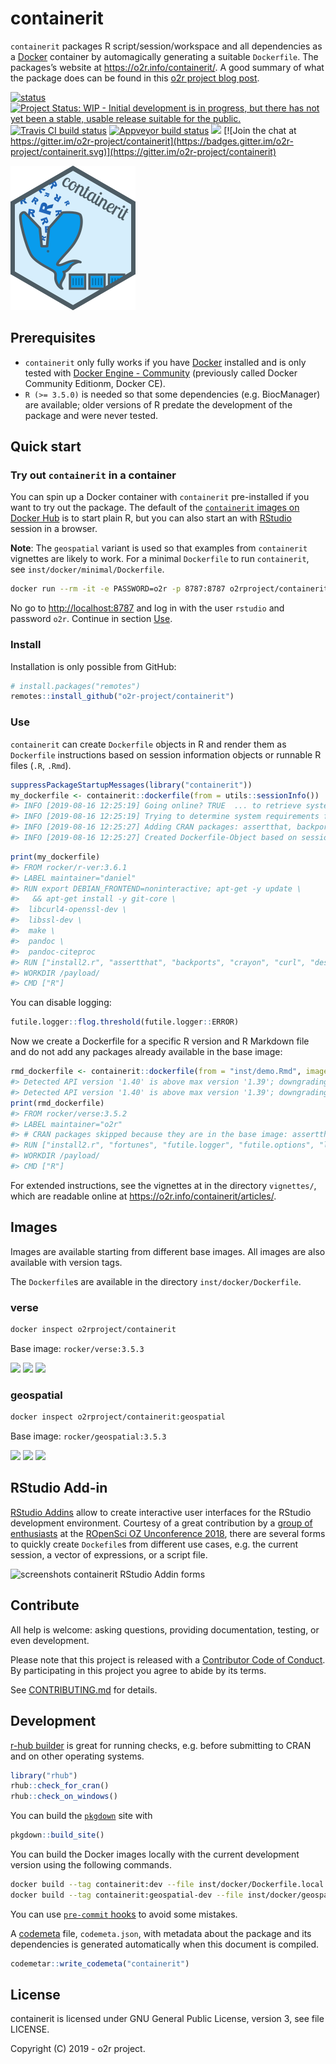 
<!-- README.md is generated from README.Rmd. Please edit that file -->

# containerit

`containerit` packages R script/session/workspace and all dependencies
as a [Docker](http://docker.com/) container by automagically generating
a suitable `Dockerfile`. The packages’s website at
<https://o2r.info/containerit/>. A good summary of what the package does
can be found in this [o2r project blog
post](http://o2r.info/2017/05/30/containerit-package/).

[![status](http://joss.theoj.org/papers/6f3b6a7cca0fa133966f13f260f0360d/status.svg)](http://joss.theoj.org/papers/6f3b6a7cca0fa133966f13f260f0360d)
[![Project Status: WIP - Initial development is in progress, but there
has not yet been a stable, usable release suitable for the
public.](http://www.repostatus.org/badges/latest/wip.svg)](http://www.repostatus.org/#wip)
[![Travis CI build
status](https://travis-ci.org/o2r-project/containerit.svg?branch=master)](https://travis-ci.org/o2r-project/containerit)
[![Appveyor build
status](https://ci.appveyor.com/api/projects/status/2242hcwagoafxaxq?svg=true)](https://ci.appveyor.com/project/nuest/containerit-rrvpq)
[![](https://www.r-pkg.org/badges/version/containerit)](#) [![Join the
chat at
https://gitter.im/o2r-project/containerit](https://badges.gitter.im/o2r-project/containerit.svg)](https://gitter.im/o2r-project/containerit)
<!-- https://www.r-pkg.org/pkg/containerit -->

![containerit logo](inst/logo.png)

## Prerequisites

  - `containerit` only fully works if you have
    [Docker](https://en.wikipedia.org/wiki/Docker_\(software\))
    installed and is only tested with [Docker Engine -
    Community](https://docs.docker.com/install/overview/) (previously
    called Docker Community Editionm, Docker CE).
  - `R (>= 3.5.0)` is needed so that some dependencies
    (e.g. BiocManager) are available; older versions of R predate the
    development of the package and were never tested.

## Quick start

### Try out `containerit` in a container

You can spin up a Docker container with `containerit` pre-installed if
you want to try out the package. The default of the [`containerit`
images on Docker Hub](#images) is to start plain R, but you can also
start an with [RStudio](https://www.rstudio.com/products/rstudio/)
session in a browser.

**Note**: The `geospatial` variant is used so that examples from
`containerit` vignettes are likely to work. For a minimal `Dockerfile`
to run `containerit`, see
`inst/docker/minimal/Dockerfile`.

``` bash
docker run --rm -it -e PASSWORD=o2r -p 8787:8787 o2rproject/containerit:geospatial /init
```

No go to <http://localhost:8787> and log in with the user `rstudio` and
password `o2r`. Continue in section [Use](#use).

### Install

Installation is only possible from GitHub:

``` r
# install.packages("remotes")
remotes::install_github("o2r-project/containerit")
```

### Use

`containerit` can create `Dockerfile` objects in R and render them as
`Dockerfile` instructions based on session information objects or
runnable R files (`.R`, `.Rmd`).

``` r
suppressPackageStartupMessages(library("containerit"))
my_dockerfile <- containerit::dockerfile(from = utils::sessionInfo())
#> INFO [2019-08-16 12:25:19] Going online? TRUE  ... to retrieve system dependencies (sysreq-api)
#> INFO [2019-08-16 12:25:19] Trying to determine system requirements for the package(s) 'assertthat,backports,crayon,curl,desc,digest,evaluate,formatR,fs,futile.logger,futile.options,htmltools,httpuv,jsonlite,knitr,lambda.r,later,magrittr,mime,miniUI,pillar,pkgconfig,promises,R6,Rcpp,rlang,rmarkdown,rprojroot,semver,shiny,shinyFiles,stevedore,stringi,stringr,tibble,versions,xfun,xtable,yaml' from sysreqs online DB
#> INFO [2019-08-16 12:25:27] Adding CRAN packages: assertthat, backports, crayon, curl, desc, digest, evaluate, formatR, fs, futile.logger, futile.options, htmltools, httpuv, jsonlite, knitr, lambda.r, later, magrittr, mime, miniUI, pillar, pkgconfig, promises, R6, Rcpp, rlang, rmarkdown, rprojroot, semver, shiny, shinyFiles, stevedore, stringi, stringr, tibble, versions, xfun, xtable, yaml
#> INFO [2019-08-16 12:25:27] Created Dockerfile-Object based on sessionInfo
```

``` r
print(my_dockerfile)
#> FROM rocker/r-ver:3.6.1
#> LABEL maintainer="daniel"
#> RUN export DEBIAN_FRONTEND=noninteractive; apt-get -y update \
#>   && apt-get install -y git-core \
#>  libcurl4-openssl-dev \
#>  libssl-dev \
#>  make \
#>  pandoc \
#>  pandoc-citeproc
#> RUN ["install2.r", "assertthat", "backports", "crayon", "curl", "desc", "digest", "evaluate", "formatR", "fs", "futile.logger", "futile.options", "htmltools", "httpuv", "jsonlite", "knitr", "lambda.r", "later", "magrittr", "mime", "miniUI", "pillar", "pkgconfig", "promises", "R6", "Rcpp", "rlang", "rmarkdown", "rprojroot", "semver", "shiny", "shinyFiles", "stevedore", "stringi", "stringr", "tibble", "versions", "xfun", "xtable", "yaml"]
#> WORKDIR /payload/
#> CMD ["R"]
```

You can disable logging:

``` r
futile.logger::flog.threshold(futile.logger::ERROR)
```

Now we create a Dockerfile for a specific R version and R Markdown file
and do not add any packages already available in the base
image:

``` r
rmd_dockerfile <- containerit::dockerfile(from = "inst/demo.Rmd", image = "rocker/verse:3.5.2", maintainer = "o2r", filter_baseimage_pkgs = TRUE)
#> Detected API version '1.40' is above max version '1.39'; downgrading
#> Detected API version '1.40' is above max version '1.39'; downgrading
print(rmd_dockerfile)
#> FROM rocker/verse:3.5.2
#> LABEL maintainer="o2r"
#> # CRAN packages skipped because they are in the base image: assertthat, backports, cli, crayon, curl, desc, digest, evaluate, formatR, fs, htmltools, httpuv, jsonlite, knitr, later, magrittr, mime, miniUI, pillar, pkgconfig, promises, R6, Rcpp, rlang, rmarkdown, rprojroot, rstudioapi, sessioninfo, shiny, stringi, stringr, tibble, withr, xfun, xtable, yaml
#> RUN ["install2.r", "fortunes", "futile.logger", "futile.options", "lambda.r", "semver", "shinyFiles", "stevedore", "versions"]
#> WORKDIR /payload/
#> CMD ["R"]
```

For extended instructions, see the vignettes at in the directory
`vignettes/`, which are readable online at
<https://o2r.info/containerit/articles/>.

## Images

Images are available starting from different base images. All images are
also available with version tags.

The `Dockerfile`s are available in the directory
`inst/docker/Dockerfile`.

### verse

``` bash
docker inspect o2rproject/containerit
```

Base image:
`rocker/verse:3.5.3`

[![](https://images.microbadger.com/badges/version/o2rproject/containerit.svg)](https://microbadger.com/images/o2rproject/containerit "Get your own version badge on microbadger.com")
[![](https://images.microbadger.com/badges/image/o2rproject/containerit.svg)](https://microbadger.com/images/o2rproject/containerit "Get your own image badge on microbadger.com")
[![](https://images.microbadger.com/badges/commit/o2rproject/containerit.svg)](https://microbadger.com/images/o2rproject/containerit "Get your own commit badge on microbadger.com")

### geospatial

``` bash
docker inspect o2rproject/containerit:geospatial
```

Base image:
`rocker/geospatial:3.5.3`

[![](https://images.microbadger.com/badges/version/o2rproject/containerit:geospatial.svg)](https://microbadger.com/images/o2rproject/containerit:geospatial "Get your own version badge on microbadger.com")
[![](https://images.microbadger.com/badges/image/o2rproject/containerit:geospatial.svg)](https://microbadger.com/images/o2rproject/containerit:geospatial "Get your own image badge on microbadger.com")
[![](https://images.microbadger.com/badges/commit/o2rproject/containerit:geospatial.svg)](https://microbadger.com/images/o2rproject/containerit:geospatial "Get your own commit badge on microbadger.com")

## RStudio Add-in

[RStudio Addins](https://rstudio.github.io/rstudioaddins/) allow to
create interactive user interfaces for the RStudio development
environment. Courtesy of a great contribution by a [group of
enthusiasts](https://github.com/o2r-project/containerit/issues/27#issuecomment-440869329)
at the [ROpenSci OZ
Unconference 2018](https://ozunconf18.ropensci.org/), there are several
forms to quickly create `Dockefile`s from different use cases, e.g. the
current session, a vector of expressions, or a script file.

![screenshots containerit RStudio Addin
forms](https://user-images.githubusercontent.com/1325054/61534429-e1345980-aa2f-11e9-8f5d-e6f67e5d7dde.png)

## Contribute

All help is welcome: asking questions, providing documentation, testing,
or even development.

Please note that this project is released with a [Contributor Code of
Conduct](CONDUCT.md). By participating in this project you agree to
abide by its terms.

See [CONTRIBUTING.md](CONTRIBUTING.md) for details.

## Development

[r-hub builder](https://builder.r-hub.io/) is great for running checks,
e.g. before submitting to CRAN and on other operating systems.

``` r
library("rhub")
rhub::check_for_cran()
rhub::check_on_windows()
```

You can build the [`pkgdown`](http://pkgdown.r-lib.org/) site with

``` r
pkgdown::build_site()
```

You can build the Docker images locally with the current development
version using the following commands.

``` bash
docker build --tag containerit:dev --file inst/docker/Dockerfile.local .
docker build --tag containerit:geospatial-dev --file inst/docker/geospatial/Dockerfile.local .
```

You can use [`pre-commit`
hooks](https://github.com/lorenzwalthert/pre-commit-hooks) to avoid some
mistakes.

A [codemeta](https://codemeta.github.io/) file, `codemeta.json`, with
metadata about the package and its dependencies is generated
automatically when this document is compiled.

``` r
codemetar::write_codemeta("containerit")
```

## License

containerit is licensed under GNU General Public License, version 3, see
file LICENSE.

Copyright (C) 2019 - o2r project.
